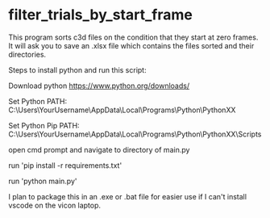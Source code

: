 # filter_trials_by_start_frame

This program sorts c3d files on the condition that they start at zero frames.
It will ask you to save an .xlsx file which contains the files sorted and their directories.

Steps to install python and run this script:

Download python https://www.python.org/downloads/

Set Python PATH: C:\Users\YourUsername\AppData\Local\Programs\Python\PythonXX

Set Python Pip PATH: C:\Users\YourUsername\AppData\Local\Programs\Python\PythonXX\Scripts

open cmd prompt and navigate to directory of main.py

run 'pip install -r requirements.txt'

run 'python main.py'


I plan to package this in an .exe or .bat file for easier use if I can't install vscode on the vicon laptop.
